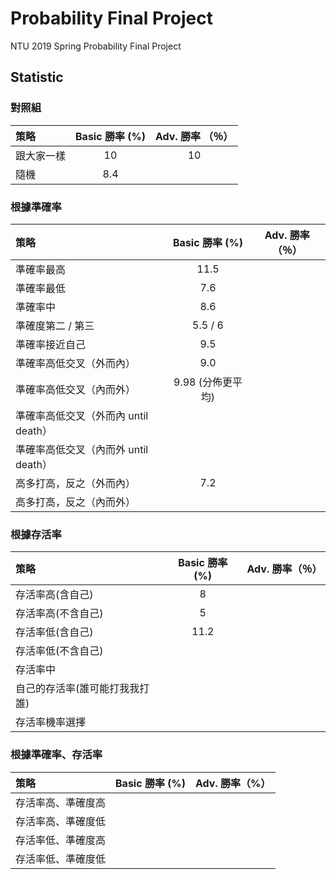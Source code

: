 # Probability Final Project
NTU 2019 Spring Probability Final Project

## Statistic
### 對照組

| 策略  | Basic 勝率 (%) |Adv. 勝率 （％）|
| :------------- | :-------------: | :-----------: |
| 跟大家一樣 |	10 | 10|
| 隨機	| 8.4 | |

### 根據準確率

| 策略  | Basic 勝率 (%) | Adv. 勝率（％）|
| :------------- | :-------------: |:------------:|
| 準確率最高  | 11.5  | |
| 準確率最低	| 7.6 | |
| 準確率中	| 8.6 | |
| 準確度第二 / 第三	| 5.5 / 6 | |
| 準確率接近自己 |9.5| |
| 準確率高低交叉（外而內）  | 9.0 | |
| 準確率高低交叉（內而外）  | 9.98 (分佈更平均) | |
| 準確率高低交叉（外而內 until death）
| 準確率高低交叉（內而外 until death）
| 高多打高，反之（外而內）|	7.2 | |
| 高多打高，反之（內而外）|	 |

### 根據存活率

| 策略  | Basic 勝率 (%) | Adv. 勝率（％）|
| :------------- | :-------------: | :------------: |
| 存活率高(含自己)| 8 | |
| 存活率高(不含自己)| 5 | |
| 存活率低(含自己)	| 11.2 | |
| 存活率低(不含自己)	|  | |
| 存活率中	|  |  |
| 自己的存活率(誰可能打我我打誰) |  |  |
|存活率機率選擇| | |

### 根據準確率、存活率

| 策略  | Basic 勝率 (%) |Adv. 勝率（%）|
| :------------- | :-------------: | :-------------:|
| 存活率高、準確度高	|  | |
| 存活率高、準確度低	|  | |
| 存活率低、準確度高	|  | |
| 存活率低、準確度低	|  | |

